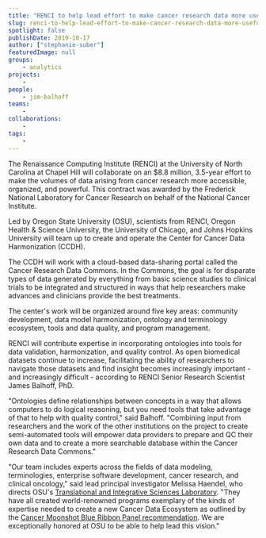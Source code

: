 ```yaml
---
title: "RENCI to help lead effort to make cancer research data more useful and accessible"
slug: renci-to-help-lead-effort-to-make-cancer-research-data-more-useful-and-accessible
spotlight: false
publishDate: 2019-10-17
author: ["stephanie-suber"]
featuredImage: null
groups:
    - analytics
projects:
    - 
people:
    - jim-balhoff
teams: 
    - 
collaborations:
    - 
tags:
    - 
---
```


The Renaissance Computing Institute (RENCI) at the University of North Carolina at Chapel Hill will collaborate on an $8.8 million, 3.5-year effort to make the volumes of data arising from cancer research more accessible, organized, and powerful. This contract was awarded by the Frederick National Laboratory for Cancer Research on behalf of the National Cancer Institute.

Led by Oregon State University (OSU), scientists from RENCI, Oregon Health & Science University, the University of Chicago, and Johns Hopkins University will team up to create and operate the Center for Cancer Data Harmonization (CCDH).

The CCDH will work with a cloud-based data-sharing portal called the Cancer Research Data Commons. In the Commons, the goal is for disparate types of data generated by everything from basic science studies to clinical trials to be integrated and structured in ways that help researchers make advances and clinicians provide the best treatments.

The center's work will be organized around five key areas: community development, data model harmonization, ontology and terminology ecosystem, tools and data quality, and program management. 

RENCI will contribute expertise in incorporating ontologies into tools for data validation, harmonization, and quality control. As open biomedical datasets continue to increase, facilitating the ability of researchers to navigate those datasets and find insight becomes increasingly important - and increasingly difficult - according to RENCI Senior Research Scientist James Balhoff, PhD.  

"Ontologies define relationships between concepts in a way that allows computers to do logical reasoning, but you need tools that take advantage of that to help with quality control," said Balhoff. "Combining input from researchers and the work of the other institutions on the project to create semi-automated tools will empower data providers to prepare and QC their own data and to create a more searchable database within the Cancer Research Data Commons."

"Our team includes experts across the fields of data modeling, terminologies, enterprise software development, cancer research, and clinical oncology," said lead principal investigator Melissa Haendel, who directs OSU's [Translational and Integrative Sciences Laboratory](https://tislab.org/). "They have all created world-renowned programs exemplary of the kinds of expertise needed to create a new Cancer Data Ecosystem as outlined by the [Cancer Moonshot Blue Ribbon Panel recommendation](https://www.cancer.gov/research/key-initiatives/moonshot-cancer-initiative). We are exceptionally honored at OSU to be able to help lead this vision."